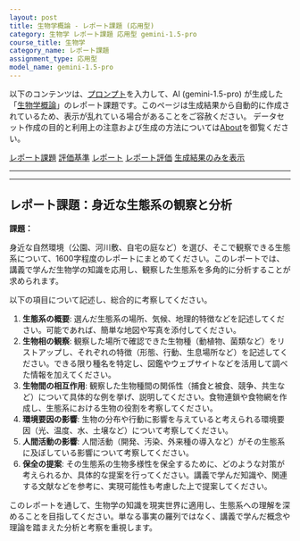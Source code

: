 ```yaml
---
layout: post
title: 生物学概論 - レポート課題 (応用型)
category: 生物学 レポート課題 応用型 gemini-1.5-pro
course_title: 生物学
category_name: レポート課題
assignment_type: 応用型
model_name: gemini-1.5-pro
---
```


以下のコンテンツは、[プロンプト](http://127.0.0.1:8000/generated/生物学/gemini-1.5-pro/prompt_レポート課題-応用型.md)を入力して、AI (gemini-1.5-pro) が生成した「[生物学概論](/contents/生物学/)」のレポート課題です。このページは生成結果から自動的に作成されているため、表示が乱れている場合があることをご容赦ください。
データセット作成の目的と利用上の注意および生成の方法については[About](/About)を御覧ください。

[レポート課題](../レポート課題-応用型)
[評価基準](../評価基準-応用型)
[レポート](../レポート-応用型)
[レポート評価](../レポート評価-応用型)
[生成結果のみを表示](http://127.0.0.1:8000/generated/生物学/gemini-1.5-pro/レポート課題-応用型.md)
  

***
***
  
## レポート課題：身近な生態系の観察と分析

**課題：**

身近な自然環境（公園、河川敷、自宅の庭など）を選び、そこで観察できる生態系について、1600字程度のレポートにまとめてください。このレポートでは、講義で学んだ生物学の知識を応用し、観察した生態系を多角的に分析することが求められます。

以下の項目について記述し、総合的に考察してください。

1. **生態系の概要**: 選んだ生態系の場所、気候、地理的特徴などを記述してください。可能であれば、簡単な地図や写真を添付してください。
2. **生物相の観察**:  観察した場所で確認できた生物種（動植物、菌類など）をリストアップし、それぞれの特徴（形態、行動、生息場所など）を記述してください。できる限り種名を特定し、図鑑やウェブサイトなどを活用して調べた情報を加えてください。
3. **生物間の相互作用**: 観察した生物種間の関係性（捕食と被食、競争、共生など）について具体的な例を挙げ、説明してください。食物連鎖や食物網を作成し、生態系における生物の役割を考察してください。
4. **環境要因の影響**:  生物の分布や行動に影響を与えていると考えられる環境要因（光、温度、水、土壌など）について考察してください。
5. **人間活動の影響**:  人間活動（開発、汚染、外来種の導入など）がその生態系に及ぼしている影響について考察してください。
6. **保全の提案**:  その生態系の生物多様性を保全するために、どのような対策が考えられるか、具体的な提案を行ってください。講義で学んだ知識や、関連する文献などを参考に、実現可能性も考慮した上で提案してください。


このレポートを通して、生物学の知識を現実世界に適用し、生態系への理解を深めることを目指してください。単なる事実の羅列ではなく、講義で学んだ概念や理論を踏まえた分析と考察を重視します。
